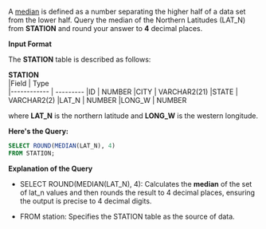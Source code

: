 A [median](https://en.wikipedia.org/wiki/Median) is defined as a number separating the higher half of a data set from the lower half. Query the median of the Northern Latitudes (LAT_N) from __STATION__ and round your answer to **4** decimal places.

__Input Format__

The __STATION__ table is described as follows:

  __STATION__     
|Field        | Type                     
|------------ | ---------
|ID           | NUMBER
|CITY         | VARCHAR2(21)
|STATE        | VARCHAR2(2)
|LAT_N        | NUMBER
|LONG_W       | NUMBER

where __LAT_N__ is the northern latitude and __LONG_W__ is the western longitude.

**Here's the Query:**

```SQL
SELECT ROUND(MEDIAN(LAT_N), 4)
FROM STATION;
```

**Explanation of the Query**

- SELECT ROUND(MEDIAN(LAT_N), 4): Calculates the **median** of the set of lat_n values and then rounds the result to 4 decimal places, ensuring the output is precise to 4 decimal digits.

- FROM station: Specifies the STATION table as the source of data.
